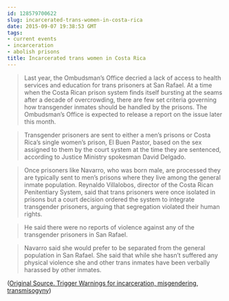 ```yaml
---
id: 128579700622
slug: incarcerated-trans-women-in-costa-rica
date: 2015-09-07 19:38:53 GMT
tags:
- current events
- incarceration
- abolish prisons
title: Incarcerated trans women in Costa Rica
---
```

> Last year, the Ombudsman’s Office decried a lack of access to health services and education for trans prisoners at San Rafael. At a time when the Costa Rican prison system finds itself bursting at the seams after a decade of overcrowding, there are few set criteria governing how transgender inmates should be handled by the prisons. The Ombudsman’s Office is expected to release a report on the issue later this month.

> Transgender prisoners are sent to either a men’s prisons or Costa Rica’s single women’s prison, El Buen Pastor, based on the sex assigned to them by the court system at the time they are sentenced, according to Justice Ministry spokesman David Delgado.

> Once prisoners like Navarro, who was born male, are processed they are typically sent to men’s prisons where they live among the general inmate population. Reynaldo Villalobos, director of the Costa Rican Penitentiary System, said that trans prisoners were once isolated in prisons but a court decision ordered the system to integrate transgender prisoners, arguing that segregation violated their human rights.

> He said there were no reports of violence against any of the transgender prisoners in San Rafael.

> Navarro said she would prefer to be separated from the general population in San Rafael. She said that while she hasn’t suffered any physical violence she and other trans inmates have been verbally harassed by other inmates.

([Original Source. Trigger Warnings for incarceration, misgendering, transmisogyny][1])

[1]: https://archive.is/jGNhN
